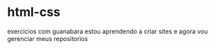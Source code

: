 # html-css
 exercicios com guanabara
 estou aprendendo a criar sites e agora vou gerenciar meus repositorios
